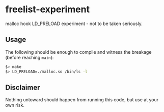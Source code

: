 # freelist-experiment
malloc hook LD_PRELOAD experiment - not to be taken seriously.

## Usage
The following should be enough to compile and witness the breakage (before reaching `main`):
```bash
$> make
$> LD_PRELOAD=./malloc.so /bin/ls -l
```

## Disclaimer
Nothing untoward should happen from running this code, but use at your own risk.
